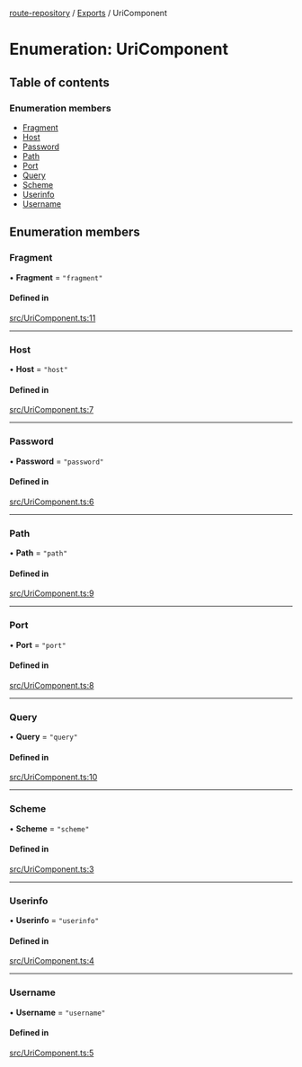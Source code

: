 [route-repository](../README.md) / [Exports](../modules.md) / UriComponent

# Enumeration: UriComponent

## Table of contents

### Enumeration members

- [Fragment](UriComponent.md#fragment)
- [Host](UriComponent.md#host)
- [Password](UriComponent.md#password)
- [Path](UriComponent.md#path)
- [Port](UriComponent.md#port)
- [Query](UriComponent.md#query)
- [Scheme](UriComponent.md#scheme)
- [Userinfo](UriComponent.md#userinfo)
- [Username](UriComponent.md#username)

## Enumeration members

### Fragment

• **Fragment** = `"fragment"`

#### Defined in

[src/UriComponent.ts:11](https://github.com/nonetallt/front-to-back-router/blob/f030813/src/UriComponent.ts#L11)

___

### Host

• **Host** = `"host"`

#### Defined in

[src/UriComponent.ts:7](https://github.com/nonetallt/front-to-back-router/blob/f030813/src/UriComponent.ts#L7)

___

### Password

• **Password** = `"password"`

#### Defined in

[src/UriComponent.ts:6](https://github.com/nonetallt/front-to-back-router/blob/f030813/src/UriComponent.ts#L6)

___

### Path

• **Path** = `"path"`

#### Defined in

[src/UriComponent.ts:9](https://github.com/nonetallt/front-to-back-router/blob/f030813/src/UriComponent.ts#L9)

___

### Port

• **Port** = `"port"`

#### Defined in

[src/UriComponent.ts:8](https://github.com/nonetallt/front-to-back-router/blob/f030813/src/UriComponent.ts#L8)

___

### Query

• **Query** = `"query"`

#### Defined in

[src/UriComponent.ts:10](https://github.com/nonetallt/front-to-back-router/blob/f030813/src/UriComponent.ts#L10)

___

### Scheme

• **Scheme** = `"scheme"`

#### Defined in

[src/UriComponent.ts:3](https://github.com/nonetallt/front-to-back-router/blob/f030813/src/UriComponent.ts#L3)

___

### Userinfo

• **Userinfo** = `"userinfo"`

#### Defined in

[src/UriComponent.ts:4](https://github.com/nonetallt/front-to-back-router/blob/f030813/src/UriComponent.ts#L4)

___

### Username

• **Username** = `"username"`

#### Defined in

[src/UriComponent.ts:5](https://github.com/nonetallt/front-to-back-router/blob/f030813/src/UriComponent.ts#L5)
